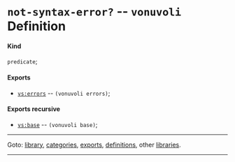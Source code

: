 

<a id='definition__vonuvoli__not-syntax-error_3f'></a>

# `not-syntax-error?` -- `vonuvoli` Definition


<a id='definition__vonuvoli__not-syntax-error_3f__kind'></a>

#### Kind

`predicate`;


<a id='definition__vonuvoli__not-syntax-error_3f__exports'></a>

#### Exports

 * [`vs:errors`](../../vonuvoli/exports/vs_3a_errors.md#export__vonuvoli__vs_3a_errors) -- `(vonuvoli errors)`;


<a id='definition__vonuvoli__not-syntax-error_3f__exports-recursive'></a>

#### Exports recursive

 * [`vs:base`](../../vonuvoli/exports/vs_3a_base.md#export__vonuvoli__vs_3a_base) -- `(vonuvoli base)`;

----

Goto: [library](../../vonuvoli/_index.md#library__vonuvoli), [categories](../../vonuvoli/categories/_index.md#toc__vonuvoli__categories), [exports](../../vonuvoli/exports/_index.md#toc__vonuvoli__exports), [definitions](../../vonuvoli/definitions/_index.md#toc__vonuvoli__definitions), other [libraries](../../_libraries.md#toc__libraries).

----

